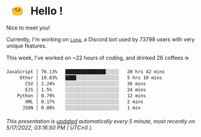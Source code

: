 <h1>   <img src="./spoink.gif" style="vertical-align:middle;" width="30px">   Hello ! </h1>

Nice to meet you!

Currently, I'm working on <a href='https://github.com/Asgarrrr/Luna'>`Luna`</a>, a Discord bot used by 73798 users with very unique features.

This week, I've worked on ~22 hours of coding, and drinked 26 coffees ☕

```
JavaScript │ 76.13%   ███████████████░░░░░   20 hrs 42 mins
     Other │ 19.03%   ████░░░░░░░░░░░░░░░░   5 hrs 10 mins
       CSV │ 2.24%    ░░░░░░░░░░░░░░░░░░░░   36 mins
       EJS │ 1.5%     ░░░░░░░░░░░░░░░░░░░░   24 mins
    Python │ 0.79%    ░░░░░░░░░░░░░░░░░░░░   12 mins
       XML │ 0.17%    ░░░░░░░░░░░░░░░░░░░░   2 mins
      JSON │ 0.08%    ░░░░░░░░░░░░░░░░░░░░   1 min
```

###### This presentation is [updated](https://github.com/Asgarrrr) automatically every 5 minute, most recently on 5/17/2022, 03:16:50 PM ( UTC±0 ).